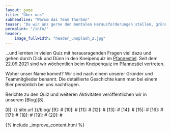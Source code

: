 ```yaml
---
layout: page
title: "Über uns"
subheadline: "Warum das Team Thorben"
teaser: "Da wir uns gerne den mentalen Herausforderungen stellen, gründeten wir das Team Thorben..."
permalink: "/info/"
header:
    image_fullwidth: "header_unsplash_2.jpg"
---
```

...und lernten in vielen Quiz mit herausragenden Fragen viel dazu und gehen durch Dick und Dünn in den Kneipenquiz im [Pfannestiel][1].
Seit dem 22.09.2021 sind wir wöchentlich beim Kneipenquiz im [Pfannestiel][1] vertreten.

Woher unser Name kommt? Wir sind nach einem unserer Gründer und Teammitglieder benannt. Die detaillierte Geschichte kann man bei einem Bier persönlich bei uns nachfragen.

Berichte zu den Quiz und weiteren Aktivitäten veröffentlichen wir in unserem [Blog][8].


 [1]: http://pfannestiel-karlsruhe.de/
 [2]: #
 [3]: #
 [4]: #
 [5]: #
 [6]: #
 [7]: #
 [8]: {{ site.url }}/blog/
 [9]: #
 [10]: #
 [11]: #
 [12]: #
 [13]: #
 [14]: #
 [15]: #
 [16]: #
 [17]: #
 [18]: #
 [19]: #
 [20]: #

 {% include _improve_content.html %}